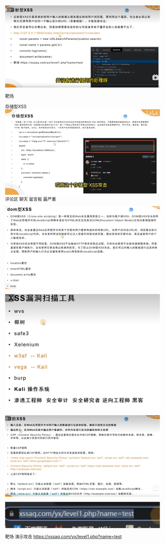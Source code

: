 ![](../../source/img/2024-05-21-22-21-20.png)



靶场

存储型XSS
![](../../source/img/2024-05-21-22-31-26.png)
评论区 聊天 留言板
最严重

![](../../source/img/2024-05-21-22-33-10.png)
    
![](../../source/img/2024-05-21-22-34-11.png)

![](../../source/img/2024-05-21-22-35-29.png) 

![](../../source/img/2024-05-21-22-36-55.png)


靶场 演示攻击
https://xssaq.com/yx/level1.php?name=test